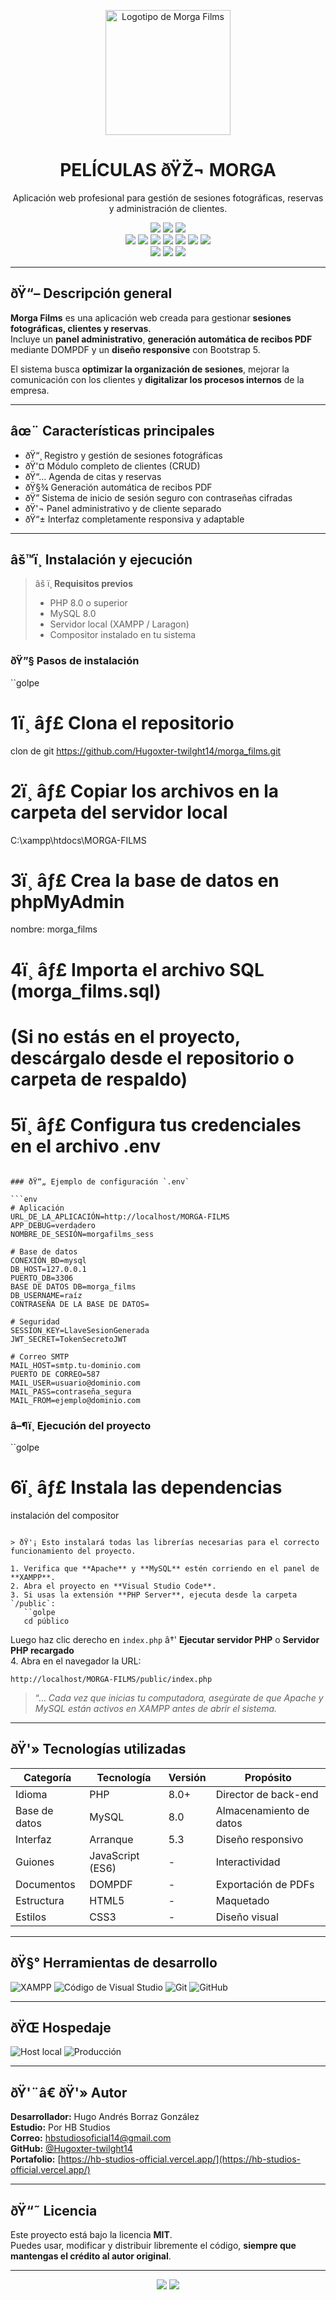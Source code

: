 <p align="center">
  <img src="./assets/logo_morga.png" alt="Logotipo de Morga Films" width="200"/>
</p>

<h1 align="center">PELÍCULAS ðŸŽ¬ MORGA</h1>
<p align="center">
  Aplicación web profesional para gestión de sesiones fotográficas, reservas y administración de clientes.
</p>

<p align="center">

  <!-- Estado y licencia -->
  <img src="https://img.shields.io/badge/Estado-En%20Desarrollo-yellow?style=for-the-badge">
  <img src="https://img.shields.io/badge/Versión-1.0.0-blue?style=for-the-badge">
  <img src="https://img.shields.io/badge/Licencia-MIT-green?style=for-the-badge"><br>

  <!-- Tecnologías principales -->
  <img src="https://img.shields.io/badge/PHP-8.0+-777BB4?style=for-the-badge&logo=php&logoColor=white">
  <img src="https://img.shields.io/badge/MySQL-8.0-orange?style=for-the-badge&logo=mysql&logoColor=white">
  <img src="https://img.shields.io/badge/Bootstrap-5.3-7952B3?style=for-the-badge&logo=bootstrap&logoColor=white">
  <img src="https://img.shields.io/badge/CSS3-1572B6?style=for-the-badge&logo=css3&logoColor=white">
  <img src="https://img.shields.io/badge/JavaScript-ES6-F7DF1E?style=for-the-badge&logo=javascript&logoColor=black">
  <img src="https://img.shields.io/badge/HTML5-E34F26?style=for-the-badge&logo=html5&logoColor=white">
  <img src="https://img.shields.io/badge/DOMPDF-PDF%20Generator-EC1C24?style=for-the-badge&logo=adobeacrobatreader&logoColor=white"><br>

  <!-- Identidad del proyecto -->
  <img src="https://img.shields.io/badge/MORGA%20FILMS-Cine%20Digital-FFD700?style=for-the-badge&logo=clapperboard&logoColor=black">
  <img src="https://img.shields.io/badge/Sesiones Fotográficas-FF69B4?style=for-the-badge&logo=camera&logoColor=white">
  <img src="https://img.shields.io/badge/Reservas-Web-blue?style=for-the-badge&logo=calendar&logoColor=white">
</p>

---

## ðŸ“– Descripción general

**Morga Films** es una aplicación web creada para gestionar **sesiones fotográficas, clientes y reservas**.  
Incluye un **panel administrativo**, **generación automática de recibos PDF** mediante DOMPDF y un **diseño responsive** con Bootstrap 5.

El sistema busca **optimizar la organización de sesiones**, mejorar la comunicación con los clientes y **digitalizar los procesos internos** de la empresa.

---

## âœ¨ Características principales

- ðŸ“¸ Registro y gestión de sesiones fotográficas  
- ðŸ'¤ Módulo completo de clientes (CRUD)  
- ðŸ“… Agenda de citas y reservas  
- ðŸ§¾ Generación automática de recibos PDF  
- ðŸ” Sistema de inicio de sesión seguro con contraseñas cifradas  
- ðŸ'¬ Panel administrativo y de cliente separado  
- ðŸ“± Interfaz completamente responsiva y adaptable  

---

## âš™ï¸ Instalación y ejecución

> âš ï¸ **Requisitos previos**
> - PHP 8.0 o superior  
> - MySQL 8.0  
> - Servidor local (XAMPP / Laragon)  
> - Compositor instalado en tu sistema  

### ðŸ”§ Pasos de instalación

``golpe
# 1ï¸ âƒ£ Clona el repositorio
clon de git https://github.com/Hugoxter-twilght14/morga_films.git

# 2ï¸ âƒ£ Copiar los archivos en la carpeta del servidor local
C:\xampp\htdocs\MORGA-FILMS

# 3ï¸ âƒ£ Crea la base de datos en phpMyAdmin
nombre: morga_films

# 4ï¸ âƒ£ Importa el archivo SQL (morga_films.sql)
# (Si no estás en el proyecto, descárgalo desde el repositorio o carpeta de respaldo)

# 5ï¸ âƒ£ Configura tus credenciales en el archivo .env
```

### ðŸ“„ Ejemplo de configuración `.env`

```env
# Aplicación
URL_DE_LA_APLICACIÓN=http://localhost/MORGA-FILMS
APP_DEBUG=verdadero
NOMBRE_DE_SESIÓN=morgafilms_sess

# Base de datos
CONEXIÓN_BD=mysql
DB_HOST=127.0.0.1
PUERTO_DB=3306
BASE DE DATOS DB=morga_films
DB_USERNAME=raíz
CONTRASEÑA DE LA BASE DE DATOS=

# Seguridad
SESSION_KEY=LlaveSesionGenerada
JWT_SECRET=TokenSecretoJWT

# Correo SMTP
MAIL_HOST=smtp.tu-dominio.com
PUERTO DE CORREO=587
MAIL_USER=usuario@dominio.com
MAIL_PASS=contraseña_segura
MAIL_FROM=ejemplo@dominio.com
```

### â–¶ï¸ Ejecución del proyecto

``golpe
# 6ï¸ âƒ£ Instala las dependencias
instalación del compositor
```

> ðŸ'¡ Esto instalará todas las librerías necesarias para el correcto funcionamiento del proyecto.

1. Verifica que **Apache** y **MySQL** estén corriendo en el panel de **XAMPP**.  
2. Abra el proyecto en **Visual Studio Code**.  
3. Si usas la extensión **PHP Server**, ejecuta desde la carpeta `/public`:
   ``golpe
   cd público
   ```
   Luego haz clic derecho en `index.php` â†' **Ejecutar servidor PHP** o **Servidor PHP recargado**  
4. Abra en el navegador la URL:
   ```
   http://localhost/MORGA-FILMS/public/index.php
   ```

> “… *Cada vez que inicias tu computadora, asegúrate de que Apache y MySQL están activos en XAMPP antes de abrir el sistema.*

---

## ðŸ'» Tecnologías utilizadas

| Categoría | Tecnología | Versión | Propósito |
|------------|-------------|----------|------------|
| Idioma | PHP | 8.0+ | Director de back-end |
| Base de datos | MySQL | 8.0 | Almacenamiento de datos |
| Interfaz | Arranque | 5.3 | Diseño responsivo |
| Guiones | JavaScript (ES6) | - | Interactividad |
| Documentos | DOMPDF | - | Exportación de PDFs |
| Estructura | HTML5 | - | Maquetado |
| Estilos | CSS3 | - | Diseño visual |

---

## ðŸ§° Herramientas de desarrollo

![XAMPP](https://img.shields.io/badge/XAMPP-Localhost-F37623?style=for-the-badge&logo=xampp&logoColor=white)
![Código de Visual Studio](https://img.shields.io/badge/VS%20Code-Editor-007ACC?style=for-the-badge&logo=visualstudiocode&logoColor=white)
![Git](https://img.shields.io/badge/Git-Control%20de%20Versiones-F05032?style=for-the-badge&logo=git&logoColor=white)
![GitHub](https://img.shields.io/badge/GitHub-Repositorio-181717?style=for-the-badge&logo=github&logoColor=white)

---

## ðŸŒ Hospedaje

![Host local](https://img.shields.io/badge/Hosting-Localhost-lightgrey?style=for-the-badge)
![Producción](https://img.shields.io/badge/Producción-Por%20Configurar-yellow?style=for-the-badge)

---

## ðŸ'¨â€ ðŸ'» Autor

**Desarrollador:** Hugo Andrés Borraz González  
**Estudio:** Por HB Studios  
**Correo:** [hbstudiosoficial14@gmail.com](mailto:hbstudiosoficial14@gmail.com)  
**GitHub:** [@Hugoxter-twilght14](https://github.com/Hugoxter-twilght14)  
**Portafolio:** [https://hb-studios-official.vercel.app/](https://hb-studios-official.vercel.app/)

---

## ðŸ“˜ Licencia

Este proyecto está bajo la licencia **MIT**.  
Puedes usar, modificar y distribuir libremente el código, **siempre que mantengas el crédito al autor original**.

---

<p align="center">
  <img src="https://img.shields.io/badge/MORGA%20FILMS-Cine%20Digital-FFD700?style=for-the-badge&logo=clapperboard&logoColor=black">
  <img src="https://img.shields.io/badge/Hecho%20con-%E2%9D%A4-red?style=for-the-badge">
</p>